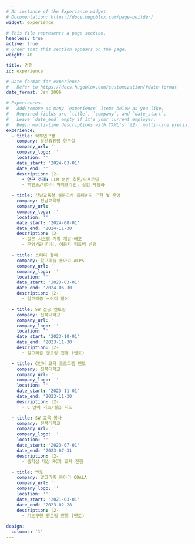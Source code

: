 ```yaml
---
# An instance of the Experience widget.
# Documentation: https://docs.hugoblox.com/page-builder/
widget: experience

# This file represents a page section.
headless: true
active: true
# Order that this section appears on the page.
weight: 40

title: 경험
id: experience

# Date format for experience
#   Refer to https://docs.hugoblox.com/customization/#date-format
date_format: Jan 2006

# Experiences.
#   Add/remove as many `experience` items below as you like.
#   Required fields are `title`, `company`, and `date_start`.
#   Leave `date_end` empty if it's your current employer.
#   Begin multi-line descriptions with YAML's `|2-` multi-line prefix.
experience:
  - title: 학부연구생
    company: 분산컴퓨팅 연구실
    company_url: ''
    company_logo: ''
    location: ''
    date_start: '2024-03-01'
    date_end: ''
    description: |2-
      • 연구 주제: LLM 분산 추론/오프로딩
      • 백엔드/데이터 파이프라인, 실험 자동화

  - title: 전남교육청 설문조사 홈페이지 구현 및 운영
    company: 전남교육청
    company_url: ''
    company_logo: ''
    location: ''
    date_start: '2024-08-01'
    date_end: '2024-11-30'
    description: |2-
      • 설문 시스템 기획·개발·배포
      • 운영/모니터링, 이용자 피드백 반영

  - title: 스터디 참여
    company: 알고리즘 동아리 ALPS
    company_url: ''
    company_logo: ''
    location: ''
    date_start: '2023-03-01'
    date_end: '2024-06-30'
    description: |2-
      • 알고리즘 스터디 참여

  - title: SW 전공 멘토링
    company: 전북대학교
    company_url: ''
    company_logo: ''
    location: ''
    date_start: '2023-10-01'
    date_end: '2023-11-30'
    description: |2-
      • 알고리즘 멘토링 진행 (멘토)

  - title: C언어 교육 프로그램 멘토
    company: 전북대학교
    company_url: ''
    company_logo: ''
    location: ''
    date_start: '2023-11-01'
    date_end: '2023-11-30'
    description: |2-
      • C 언어 기초/실습 지도

  - title: SW 교육 봉사
    company: 전북대학교
    company_url: ''
    company_logo: ''
    location: ''
    date_start: '2023-07-01'
    date_end: '2023-07-31'
    description: |2-
      • 중학생 대상 RC카 교육 진행

  - title: 멘토
    company: 알고리즘 동아리 COALA
    company_url: ''
    company_logo: ''
    location: ''
    date_start: '2021-03-01'
    date_end: '2023-02-28'
    description: |2-
      • 기초구현 멘토링 진행 (멘토)

design:
  columns: '1'
---
```

